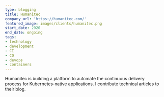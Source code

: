```yaml
---
type: blogging
title: Humanitec
company_url: 'https://humanitec.com/'
featured_image: images/clients/humanitec.png
start_date: 2020
end_date: ongoing
tags:
- technology
- development
- CI
- CD
- devops
- containers
---
```


Humanitec is building a platform to automate the continuous delivery process for Kubernetes-native applications. I contribute technical articles to their blog.
